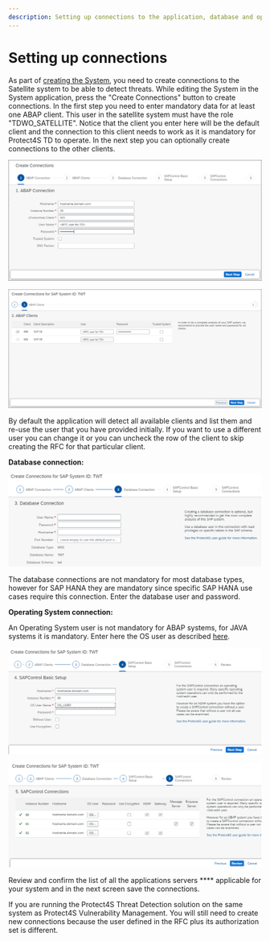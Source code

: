 ```yaml
---
description: Setting up connections to the application, database and operating system
---
```


# Setting up connections

As part of [creating the System](./), you need to create connections to the Satellite system to be able to detect threats. While editing the System in the System application, press the "Create Connections" button to create connections. In the first step you need to enter mandatory data for at least one ABAP client. This user in the satellite system must have the role "TDWO\_SATELLITE". Notice that the client you enter here will be the default client and the connection to this client needs to work as it is mandatory for Protect4S TD to operate. In the next step you can optionally create connections to the other clients.

![Creating ABAP connection](<../../../../.gitbook/assets/image (51).png>)

![Creating RFCs in the back-end system](<../../../../.gitbook/assets/image (29) (1).png>)

By default the application will detect all available clients and list them and re-use the user that you have provided initially. If you want to use a different user you can change it or you can uncheck the row of the client to skip creating the RFC for that particular client.

**Database connection:**

![Setting up database connection](<../../../../.gitbook/assets/image (14).png>)

The database connections are not mandatory for most database types, however for SAP HANA they are mandatory since specific SAP HANA use cases require this connection. Enter the database user and password.

**Operating System connection:**

An Operating System user is not mandatory for ABAP systems, for JAVA systems it is mandatory. Enter here the OS user as described [here](../users-and-authorizations/operating-system-user.md).

![Connecting to the operating system of the satellite system](<../../../../.gitbook/assets/image (52) (1).png>)



![Overview of all the instances where sapcontrol will be used](<../../../../.gitbook/assets/image (25).png>)

Review and confirm the list of all the applications servers **** applicable for your system and in the next screen save the connections.

If you are running the Protect4S Threat Detection solution on the same system as Protect4S Vulnerability Management. You will still need to create new connections because the user defined in the RFC plus its authorization set is different.
